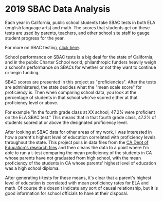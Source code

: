 # 2019 SBAC Data Analysis

Each year in California, public school students take SBAC tests in both ELA (english language arts) and math. The scores that students get on these tests are used by parents, teachers, and other school site staff to gauge student progress for the year.

For more on SBAC testing, [click here](https://caaspp-elpac.cde.ca.gov/caaspp/AboutCAASPP).

School performance on SBAC tests is a big deal for the state of California, and in the public Charter School world, philanthropic funders heavily weigh a school's performance on SBACs for whether or not they want to continue or begin funding.

SBAC scores are presented in this project as "proficiencies". After the tests are administered, the state decides what the "mean scale score" for proficiency is. Then when comparing school data, you look at the percentage of students in that school who've scored either at that proficiency level or above.

For example "In the fourth grade class at XX school, 47.2% were proficient on the ELA SBAC test."
This means that in that fourth grade class, 47.2% of students scored at or above the designated proficiency level. 

After looking at SBAC data for other areas of my work, I was interested in how a parent's highest level of education correlated with proficiency levels throughout the state. This project pulls in data files from the [CA Dept of Education's research files](https://caaspp-elpac.cde.ca.gov/caaspp/ResearchFileList?ps=true&lstTestYear=2019&lstTestType=B&lstCounty=00&lstDistrict=00000&lstSchool=0000000) and then cleans the data to a point where I'm able to run a t-test comparing the mean proficiency of the students in CA whose parents have not graduated from high school, with the mean proficiency of the students in CA whose parents' highest level of education was a high school diploma.

After generating t-tests for these means, it's clear that a parent's highest level of education is correlated with mean proficiency rates for ELA and math. Of course this doesn't indicate any sort of causal relationship, but it is good information for school officials to have at their disposal.
